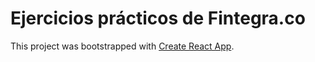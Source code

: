 # Ejercicios prácticos de Fintegra.co


This project was bootstrapped with [Create React App](https://github.com/facebook/create-react-app).
